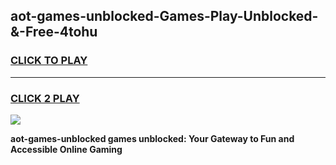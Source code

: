 
## aot-games-unblocked-Games-Play-Unblocked-&-Free-4tohu
<h3>
<a href="https://premium76.site?title=aot-games-unblocked&ref=24A">CLICK TO PLAY</a></h3>
<hr>

<h3>
<a href="https://premium76.site?title=aot-games-unblocked&ref=24A">CLICK 2 PLAY</a>
  
</h3>

<a href="https://premium76.site?title=aot-games-unblocked&ref=24A"><img src="https://clearcache.store/games.png"></a>


**aot-games-unblocked games unblocked: Your Gateway to Fun and Accessible Online Gaming**
